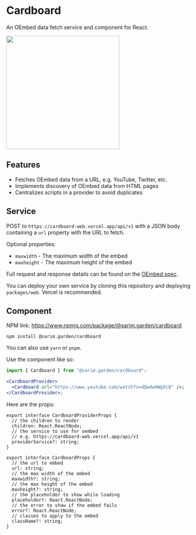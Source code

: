 # Cardboard

An OEmbed data fetch service and component for React.

<img src="https://user-images.githubusercontent.com/3000809/236195433-4176f047-f2db-4348-9b40-aecd298abca4.png" width=300/>

## Features

- Fetches OEmbed data from a URL, e.g. YouTube, Twitter, etc.
- Implements discovery of OEmbed data from HTML pages
- Centralizes scripts in a provider to avoid duplicates

## Service

POST to `https://cardboard-web.vercel.app/api/v1` with a JSON body containing a `url` property with the URL to fetch.

Optional properties:

- `maxwidth` - The maximum width of the embed
- `maxheight` - The maximum height of the embed

Full request and response details can be found on the [OEmbed spec](https://oembed.com/).

You can deploy your own service by cloning this repository and deploying `packages/web`. Vercel is recommended.

## Component

NPM link: <https://www.npmjs.com/package/@sarim.garden/cardboard>

```
npm install @sarim.garden/cardboard
```

You can also use `yarn` or `pnpm`.

Use the component like so:

```jsx
import { Cardboard } from "@sarim.garden/cardboard";

<CardboardProvider>
  <Cardboard url="https://www.youtube.com/watch?v=dQw4w9WgXcQ" />;
</CardboardProvider>;
```

Here are the props:

```tsx
export interface CardboardProviderProps {
  // the children to render
  children: React.ReactNode;
  // the service to use for oembed
  // e.g. https://cardboard-web.vercel.app/api/v1
  providerService?: string;
}

export interface CardboardProps {
  // the url to embed
  url: string;
  // the max width of the embed
  maxwidth?: string;
  // the max height of the embed
  maxheight?: string;
  // the placeholder to show while loading
  placeholder?: React.ReactNode;
  // the error to show if the embed fails
  error?: React.ReactNode;
  // classes to apply to the embed
  className?: string;
}
```
